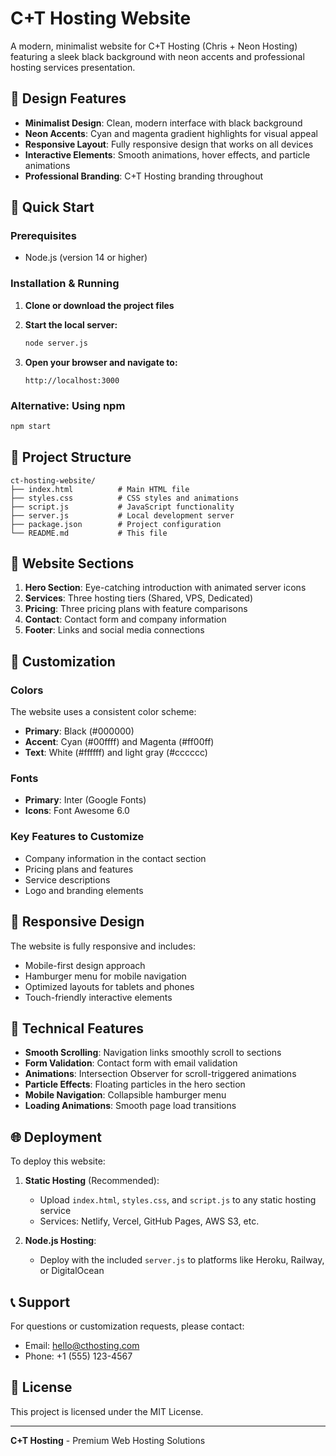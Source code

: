 # C+T Hosting Website

A modern, minimalist website for C+T Hosting (Chris + Neon Hosting) featuring a sleek black background with neon accents and professional hosting services presentation.

## 🎨 Design Features

- **Minimalist Design**: Clean, modern interface with black background
- **Neon Accents**: Cyan and magenta gradient highlights for visual appeal
- **Responsive Layout**: Fully responsive design that works on all devices
- **Interactive Elements**: Smooth animations, hover effects, and particle animations
- **Professional Branding**: C+T Hosting branding throughout

## 🚀 Quick Start

### Prerequisites
- Node.js (version 14 or higher)

### Installation & Running

1. **Clone or download the project files**

2. **Start the local server:**
   ```bash
   node server.js
   ```

3. **Open your browser and navigate to:**
   ```
   http://localhost:3000
   ```

### Alternative: Using npm
```bash
npm start
```

## 📁 Project Structure

```
ct-hosting-website/
├── index.html          # Main HTML file
├── styles.css          # CSS styles and animations
├── script.js           # JavaScript functionality
├── server.js           # Local development server
├── package.json        # Project configuration
└── README.md           # This file
```

## 🎯 Website Sections

1. **Hero Section**: Eye-catching introduction with animated server icons
2. **Services**: Three hosting tiers (Shared, VPS, Dedicated)
3. **Pricing**: Three pricing plans with feature comparisons
4. **Contact**: Contact form and company information
5. **Footer**: Links and social media connections

## 🎨 Customization

### Colors
The website uses a consistent color scheme:
- **Primary**: Black (#000000)
- **Accent**: Cyan (#00ffff) and Magenta (#ff00ff)
- **Text**: White (#ffffff) and light gray (#cccccc)

### Fonts
- **Primary**: Inter (Google Fonts)
- **Icons**: Font Awesome 6.0

### Key Features to Customize
- Company information in the contact section
- Pricing plans and features
- Service descriptions
- Logo and branding elements

## 📱 Responsive Design

The website is fully responsive and includes:
- Mobile-first design approach
- Hamburger menu for mobile navigation
- Optimized layouts for tablets and phones
- Touch-friendly interactive elements

## 🔧 Technical Features

- **Smooth Scrolling**: Navigation links smoothly scroll to sections
- **Form Validation**: Contact form with email validation
- **Animations**: Intersection Observer for scroll-triggered animations
- **Particle Effects**: Floating particles in the hero section
- **Mobile Navigation**: Collapsible hamburger menu
- **Loading Animations**: Smooth page load transitions

## 🌐 Deployment

To deploy this website:

1. **Static Hosting** (Recommended):
   - Upload `index.html`, `styles.css`, and `script.js` to any static hosting service
   - Services: Netlify, Vercel, GitHub Pages, AWS S3, etc.

2. **Node.js Hosting**:
   - Deploy with the included `server.js` to platforms like Heroku, Railway, or DigitalOcean

## 📞 Support

For questions or customization requests, please contact:
- Email: hello@cthosting.com
- Phone: +1 (555) 123-4567

## 📄 License

This project is licensed under the MIT License.

---

**C+T Hosting** - Premium Web Hosting Solutions